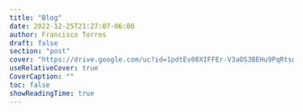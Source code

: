 ```yaml
---
title: "Blog"
date: 2022-12-25T21:27:07-06:00
author: Francisco Torres
draft: false
section: "post"
cover: "https://drive.google.com/uc?id=1pdtEv08XIFFEr-V3aOS3BEHu9PqRtsdT"
useRelativeCover: true
CoverCaption: ""
toc: false
showReadingTime: true   
---
```

